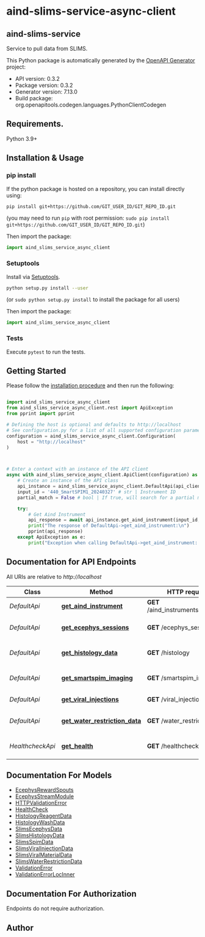 # aind-slims-service-async-client

## aind-slims-service

Service to pull data from SLIMS.



This Python package is automatically generated by the [OpenAPI Generator](https://openapi-generator.tech) project:

- API version: 0.3.2
- Package version: 0.3.2
- Generator version: 7.13.0
- Build package: org.openapitools.codegen.languages.PythonClientCodegen

## Requirements.

Python 3.9+

## Installation & Usage
### pip install

If the python package is hosted on a repository, you can install directly using:

```sh
pip install git+https://github.com/GIT_USER_ID/GIT_REPO_ID.git
```
(you may need to run `pip` with root permission: `sudo pip install git+https://github.com/GIT_USER_ID/GIT_REPO_ID.git`)

Then import the package:
```python
import aind_slims_service_async_client
```

### Setuptools

Install via [Setuptools](http://pypi.python.org/pypi/setuptools).

```sh
python setup.py install --user
```
(or `sudo python setup.py install` to install the package for all users)

Then import the package:
```python
import aind_slims_service_async_client
```

### Tests

Execute `pytest` to run the tests.

## Getting Started

Please follow the [installation procedure](#installation--usage) and then run the following:

```python

import aind_slims_service_async_client
from aind_slims_service_async_client.rest import ApiException
from pprint import pprint

# Defining the host is optional and defaults to http://localhost
# See configuration.py for a list of all supported configuration parameters.
configuration = aind_slims_service_async_client.Configuration(
    host = "http://localhost"
)



# Enter a context with an instance of the API client
async with aind_slims_service_async_client.ApiClient(configuration) as api_client:
    # Create an instance of the API class
    api_instance = aind_slims_service_async_client.DefaultApi(api_client)
    input_id = '440_SmartSPIM1_20240327' # str | Instrument ID
    partial_match = False # bool | If true, will search for a partial match that contains the input_id string (optional) (default to False)

    try:
        # Get Aind Instrument
        api_response = await api_instance.get_aind_instrument(input_id, partial_match=partial_match)
        print("The response of DefaultApi->get_aind_instrument:\n")
        pprint(api_response)
    except ApiException as e:
        print("Exception when calling DefaultApi->get_aind_instrument: %s\n" % e)

```

## Documentation for API Endpoints

All URIs are relative to *http://localhost*

Class | Method | HTTP request | Description
------------ | ------------- | ------------- | -------------
*DefaultApi* | [**get_aind_instrument**](docs/DefaultApi.md#get_aind_instrument) | **GET** /aind_instruments/{input_id} | Get Aind Instrument
*DefaultApi* | [**get_ecephys_sessions**](docs/DefaultApi.md#get_ecephys_sessions) | **GET** /ecephys_sessions | Get Ecephys Sessions
*DefaultApi* | [**get_histology_data**](docs/DefaultApi.md#get_histology_data) | **GET** /histology | Get Histology Data
*DefaultApi* | [**get_smartspim_imaging**](docs/DefaultApi.md#get_smartspim_imaging) | **GET** /smartspim_imaging | Get Smartspim Imaging
*DefaultApi* | [**get_viral_injections**](docs/DefaultApi.md#get_viral_injections) | **GET** /viral_injections | Get Viral Injections
*DefaultApi* | [**get_water_restriction_data**](docs/DefaultApi.md#get_water_restriction_data) | **GET** /water_restriction | Get Water Restriction Data
*HealthcheckApi* | [**get_health**](docs/HealthcheckApi.md#get_health) | **GET** /healthcheck | Perform a Health Check


## Documentation For Models

 - [EcephysRewardSpouts](docs/EcephysRewardSpouts.md)
 - [EcephysStreamModule](docs/EcephysStreamModule.md)
 - [HTTPValidationError](docs/HTTPValidationError.md)
 - [HealthCheck](docs/HealthCheck.md)
 - [HistologyReagentData](docs/HistologyReagentData.md)
 - [HistologyWashData](docs/HistologyWashData.md)
 - [SlimsEcephysData](docs/SlimsEcephysData.md)
 - [SlimsHistologyData](docs/SlimsHistologyData.md)
 - [SlimsSpimData](docs/SlimsSpimData.md)
 - [SlimsViralInjectionData](docs/SlimsViralInjectionData.md)
 - [SlimsViralMaterialData](docs/SlimsViralMaterialData.md)
 - [SlimsWaterRestrictionData](docs/SlimsWaterRestrictionData.md)
 - [ValidationError](docs/ValidationError.md)
 - [ValidationErrorLocInner](docs/ValidationErrorLocInner.md)


<a id="documentation-for-authorization"></a>
## Documentation For Authorization

Endpoints do not require authorization.


## Author




